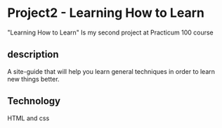 # Project2 - Learning How to Learn  

"Learning How to Learn" Is my second project at Practicum 100 course


## description
A site-guide that will help you learn general techniques in order to learn new things better.

## Technology
HTML and css
 
